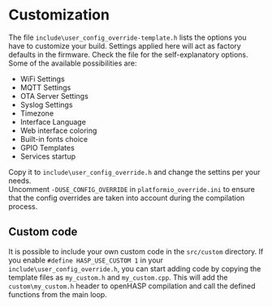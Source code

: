 # Customization

The file `include\user_config_override-template.h` lists the options you have to customize your build. Settings applied here will act as factory defaults in the firmware. Check the file for the self-explanatory options. Some of the available possibilities are:

- WiFi Settings
- MQTT Settings
- OTA Server Settings
- Syslog Settings
- Timezone
- Interface Language
- Web interface coloring
- Built-in fonts choice
- GPIO Templates
- Services startup

Copy it to `include\user_config_override.h` and change the settins per your needs.   
Uncomment `-DUSE_CONFIG_OVERRIDE` in `platformio_override.ini` to ensure that the config overrides are taken into account during the compilation process.

## Custom code

It is possible to include your own custom code in the `src/custom` directory. If you enable `#define HASP_USE_CUSTOM 1` in your `include\user_config_override.h`, you can start adding code by copying the template files as `my_custom.h` and `my_custom.cpp`. This will add the `custom\my_custom.h` header to openHASP compilation and call the defined functions from the main loop.

